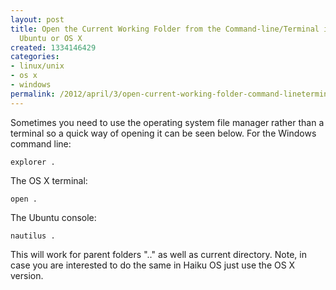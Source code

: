 ```yaml
---
layout: post
title: Open the Current Working Folder from the Command-line/Terminal in Windows,
  Ubuntu or OS X
created: 1334146429
categories:
- linux/unix
- os x
- windows
permalink: /2012/april/3/open-current-working-folder-command-lineterminal-windows-ubuntu-or-os-x/
---
```

Sometimes you need to use the operating system file manager rather than a terminal so a quick way of opening it can be seen below. For the Windows command line:

`explorer .`

The OS X terminal:

`open .`

The Ubuntu console:

`nautilus .`

This will work for parent folders &quot;..&quot; as well as current directory. Note, in case you are interested to do the same in Haiku OS just use the OS X version.
